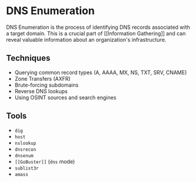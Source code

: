 # DNS Enumeration

DNS Enumeration is the process of identifying DNS records associated with a target domain. This is a crucial part of [[Information Gathering]] and can reveal valuable information about an organization's infrastructure.

## Techniques

*   Querying common record types (A, AAAA, MX, NS, TXT, SRV, CNAME)
*   Zone Transfers (AXFR)
*   Brute-forcing subdomains
*   Reverse DNS lookups
*   Using OSINT sources and search engines

## Tools

*   `dig`
*   `host`
*   `nslookup`
*   `dnsrecon`
*   `dnsenum`
*   `[[GoBuster]]` (`dns` mode)
*   `sublist3r`
*   `amass` 